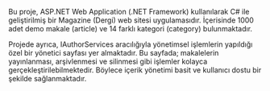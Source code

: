 
Bu proje, ASP.NET Web Application (.NET Framework) kullanılarak C# ile geliştirilmiş bir Magazine (Dergi) web sitesi uygulamasıdır. İçerisinde 1000 adet demo makale (article) ve 14 farklı kategori (category) bulunmaktadır.

Projede ayrıca, IAuthorServices aracılığıyla yönetimsel işlemlerin yapıldığı özel bir yönetici sayfası yer almaktadır. Bu sayfada; makalelerin yayınlanması, arşivlenmesi ve silinmesi gibi işlemler kolayca gerçekleştirilebilmektedir. Böylece içerik yönetimi basit ve kullanıcı dostu bir şekilde sağlanmaktadır.
